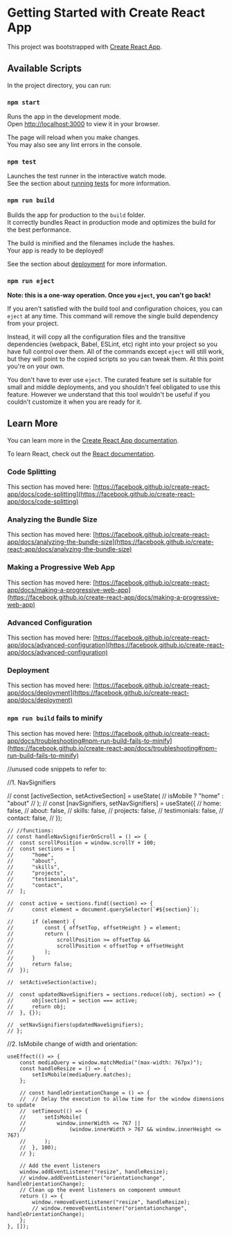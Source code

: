 # Getting Started with Create React App

This project was bootstrapped with [Create React App](https://github.com/facebook/create-react-app).

## Available Scripts

In the project directory, you can run:

### `npm start`

Runs the app in the development mode.\
Open [http://localhost:3000](http://localhost:3000) to view it in your browser.

The page will reload when you make changes.\
You may also see any lint errors in the console.

### `npm test`

Launches the test runner in the interactive watch mode.\
See the section about [running tests](https://facebook.github.io/create-react-app/docs/running-tests) for more information.

### `npm run build`

Builds the app for production to the `build` folder.\
It correctly bundles React in production mode and optimizes the build for the best performance.

The build is minified and the filenames include the hashes.\
Your app is ready to be deployed!

See the section about [deployment](https://facebook.github.io/create-react-app/docs/deployment) for more information.

### `npm run eject`

**Note: this is a one-way operation. Once you `eject`, you can't go back!**

If you aren't satisfied with the build tool and configuration choices, you can `eject` at any time. This command will remove the single build dependency from your project.

Instead, it will copy all the configuration files and the transitive dependencies (webpack, Babel, ESLint, etc) right into your project so you have full control over them. All of the commands except `eject` will still work, but they will point to the copied scripts so you can tweak them. At this point you're on your own.

You don't have to ever use `eject`. The curated feature set is suitable for small and middle deployments, and you shouldn't feel obligated to use this feature. However we understand that this tool wouldn't be useful if you couldn't customize it when you are ready for it.

## Learn More

You can learn more in the [Create React App documentation](https://facebook.github.io/create-react-app/docs/getting-started).

To learn React, check out the [React documentation](https://reactjs.org/).

### Code Splitting

This section has moved here: [https://facebook.github.io/create-react-app/docs/code-splitting](https://facebook.github.io/create-react-app/docs/code-splitting)

### Analyzing the Bundle Size

This section has moved here: [https://facebook.github.io/create-react-app/docs/analyzing-the-bundle-size](https://facebook.github.io/create-react-app/docs/analyzing-the-bundle-size)

### Making a Progressive Web App

This section has moved here: [https://facebook.github.io/create-react-app/docs/making-a-progressive-web-app](https://facebook.github.io/create-react-app/docs/making-a-progressive-web-app)

### Advanced Configuration

This section has moved here: [https://facebook.github.io/create-react-app/docs/advanced-configuration](https://facebook.github.io/create-react-app/docs/advanced-configuration)

### Deployment

This section has moved here: [https://facebook.github.io/create-react-app/docs/deployment](https://facebook.github.io/create-react-app/docs/deployment)

### `npm run build` fails to minify

This section has moved here: [https://facebook.github.io/create-react-app/docs/troubleshooting#npm-run-build-fails-to-minify](https://facebook.github.io/create-react-app/docs/troubleshooting#npm-run-build-fails-to-minify)

//unused code snippets to refer to:

//1. NavSignifiers

// const [activeSection, setActiveSection] = useState(
// isMobile ? "home" : "about"
// );
// const [navSignifiers, setNavSignifiers] = useState({
// home: false,
// about: false,
// skills: false,
// projects: false,
// testimonials: false,
// contact: false,
// });

    // //functions:
    // const handleNavSignifierOnScroll = () => {
    // 	const scrollPosition = window.scrollY + 100;
    // 	const sections = [
    // 		"home",
    // 		"about",
    // 		"skills",
    // 		"projects",
    // 		"testimonials",
    // 		"contact",
    // 	];

    // 	const active = sections.find((section) => {
    // 		const element = document.querySelector(`#${section}`);

    // 		if (element) {
    // 			const { offsetTop, offsetHeight } = element;
    // 			return (
    // 				scrollPosition >= offsetTop &&
    // 				scrollPosition < offsetTop + offsetHeight
    // 			);
    // 		}
    // 		return false;
    // 	});

    // 	setActiveSection(active);

    // 	const updatedNaveSignifiers = sections.reduce((obj, section) => {
    // 		obj[section] = section === active;
    // 		return obj;
    // 	}, {});

    // 	setNavSignifiers(updatedNaveSignifiers);
    // };

//2. IsMobile change of width and orientation:

    useEffect(() => {
    	const mediaQuery = window.matchMedia("(max-width: 767px)");
    	const handleResize = () => {
    		setIsMobile(mediaQuery.matches);
    	};

    	// const handleOrientationChange = () => {
    	// 	// Delay the execution to allow time for the window dimensions to update
    	// 	setTimeout(() => {
    	// 		setIsMobile(
    	// 			window.innerWidth <= 767 ||
    	// 				(window.innerWidth > 767 && window.innerHeight <= 767)
    	// 		);
    	// 	}, 100);
    	// };

    	// Add the event listeners
    	window.addEventListener("resize", handleResize);
    	// window.addEventListener("orientationchange", handleOrientationChange);
    	// Clean up the event listeners on component unmount
    	return () => {
    		window.removeEventListener("resize", handleResize);
    		// window.removeEventListener("orientationchange", handleOrientationChange);
    	};
    }, []);
